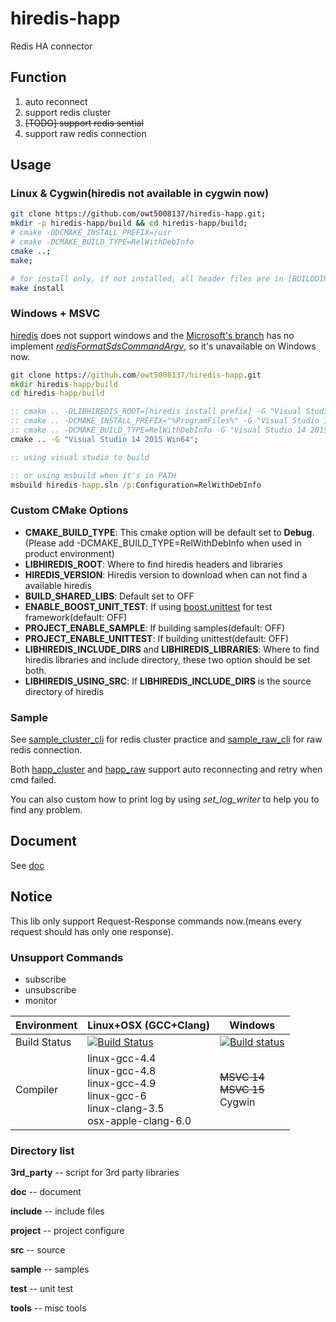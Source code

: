 hiredis-happ
======
Redis HA connector

Function
------
1. auto reconnect
2. support redis cluster
3. ~~[TODO] support redis sential~~
4. support raw redis connection

Usage
------

### Linux & Cygwin(hiredis not available in cygwin now)
```bash
git clone https://github.com/owt5008137/hiredis-happ.git;
mkdir -p hiredis-happ/build && cd hiredis-happ/build;
# cmake -DDCMAKE_INSTALL_PREFIX=/usr
# cmake -DCMAKE_BUILD_TYPE=RelWithDebInfo
cmake ..;
make;

# for install only, if not installed, all header files are in [BUILDDIR]/include, all libraries files are in [BUILDDIR]/lib
make install
```

### Windows + MSVC
[hiredis](https://github.com/redis/hiredis) does not support windows and the [Microsoft's branch](https://github.com/MSOpenTech/redis) has no implement *[redisFormatSdsCommandArgv](https://github.com/redis/hiredis/blob/41b07dab5ed4c5d5679ba4b8a0fb68503c127dda/hiredis.h#L130)*, so it's unavailable on Windows now.
```bat
git clone https://github.com/owt5008137/hiredis-happ.git
mkdir hiredis-happ/build
cd hiredis-happ/build

:: cmake .. -DLIBHIREDIS_ROOT=[hiredis install prefix] -G "Visual Studio 14 2015 Win64"
:: cmake .. -DCMAKE_INSTALL_PREFIX="%ProgramFiles%" -G "Visual Studio 14 2015 Win64"
:: cmake .. -DCMAKE_BUILD_TYPE=RelWithDebInfo -G "Visual Studio 14 2015 Win64"
cmake .. -G "Visual Studio 14 2015 Win64";

:: using visual studio to build

:: or using msbuild when it's in PATH
msbuild hiredis-happ.sln /p:Configuration=RelWithDebInfo
```

### Custom CMake Options
+ **CMAKE_BUILD_TYPE**: This cmake option will be default set to **Debug**.(Please add -DCMAKE_BUILD_TYPE=RelWithDebInfo when used in product environment)
+ **LIBHIREDIS_ROOT**: Where to find hiredis headers and libraries
+ **HIREDIS_VERSION**: Hiredis version to download when can not find a available hiredis
+ **BUILD_SHARED_LIBS**: Default set to OFF
+ **ENABLE_BOOST_UNIT_TEST**: If using [boost.unittest](http://www.boost.org/libs/test/doc/html/index.html) for test framework(default: OFF)
+ **PROJECT_ENABLE_SAMPLE**: If building samples(default: OFF)
+ **PROJECT_ENABLE_UNITTEST**:  If building unittest(default: OFF)
+ **LIBHIREDIS_INCLUDE_DIRS** and **LIBHIREDIS_LIBRARIES**: Where to find hiredis libraries and include directory, these two option should be set both.
+ **LIBHIREDIS_USING_SRC**: If **LIBHIREDIS_INCLUDE_DIRS** is the source directory of hiredis

### Sample
See [sample_cluster_cli](sample/sample_cluster_cli) for redis cluster practice and [sample_raw_cli](sample/sample_raw_cli) for raw redis connection.

Both [happ_cluster](include/detail/happ_cluster.h) and [happ_raw](include/detail/happ_raw.h) support auto reconnecting and retry when cmd failed.

You can also custom how to print log by using *set_log_writer* to help you to find any problem.

Document
------
See [doc](doc) 

Notice
------
This lib only support Request-Response commands now.(means every request should has only one response).

### Unsupport Commands
+ subscribe
+ unsubscribe
+ monitor

Environment  | Linux+OSX (GCC+Clang)         | Windows 
-------------|---------------------|---------
Build Status | [![Build Status](https://travis-ci.org/owt5008137/hiredis-happ.svg)](https://travis-ci.org/owt5008137/hiredis-happ) | [![Build status](https://ci.appveyor.com/api/projects/status/tp0bkc9ltorakfvs?svg=true)](https://ci.appveyor.com/project/owt5008137/hiredis-happ)
Compiler | linux-gcc-4.4 <br /> linux-gcc-4.8 <br /> linux-gcc-4.9 <br /> linux-gcc-6 <br /> linux-clang-3.5 <br /> osx-apple-clang-6.0 <br /> | ~~MSVC 14~~<br /> ~~MSVC 15~~<br /> Cygwin


### Directory list

**3rd_party**   -- script for 3rd party  libraries

**doc**         -- document

**include**     -- include files

**project**     -- project configure

**src**         -- source

**sample**      -- samples

**test**        -- unit test

**tools**       -- misc tools